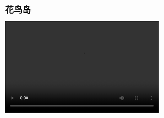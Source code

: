 # 花鸟岛

<!-- https://mvvideoshare2.meitudata.com/5b9a1056b3d0d9961_H264_1_28d7ca1c54adc9.mp4?k=ba6b96b33da486430eb2143c0c4e967e&t=5e5ca3d6 -->

<video src="http://t.cn/A67bFYvG" controls="controls" width="500" height="300">您的浏览器不支持播放该视频！</video>